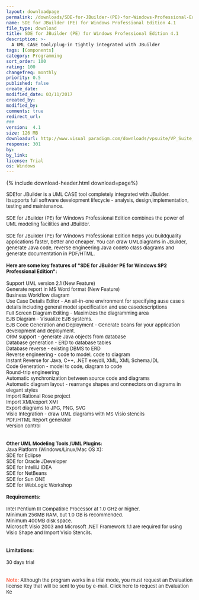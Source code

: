 ```yaml
---
layout: downloadpage
permalink: /downloads/SDE-for-JBuilder-(PE)-for-Windows-Professional-Edition-4,1/
name: SDE for JBuilder (PE) for Windows Professional Edition 4.1
file_type: download
title: SDE for JBuilder (PE) for Windows Professional Edition 4.1
description: >-
  A UML CASE tool/plug-in tightly integrated with JBuilder
tags: [Components]
category: Programming
sort_order: 100
rating: 100
changefreq: monthly
priority: 0.5
published: false
create_date:
modified_date: 03/11/2017
created_by:
modified_by:
comments: true
redirect_url:
###
version:  4.1
size: 126 MB
downloadurl: http://www.visual paradigm.com/downloads/vpsuite/VP_Suite_Windows.exe
response: 301
by:
by_link:
license: Trial
os: Windows
---
```


{% include download-header.html download=page%}

<p style="fix-download-text !important">
<p><font size="2"><p>SDEfor JBuilder is a UML CASE tool completely integrated with JBuilder. Itsupports full software development lifecycle - analysis, design,implementation, testing and maintenance. <br />
<br />
SDE for JBuilder (PE) for Windows Professional Edition combines the power of UML modeling facilities and JBuilder. <br />
<br />
SDE for JBuilder (PE) for Windows Professional Edition helps you buildquality applications faster, better and cheaper. You can draw UMLdiagrams in JBuilder, generate Java code, reverse engineering Java codeto class diagrams and generate documentation in PDF/HTML.<br />
<br />
<span><strong>Here are some key features of "SDE for JBuilder PE for Windows SP2 Professional Edition":</strong></span><br />
<br />
Support UML version 2.1 (New Feature)<br />
Generate report in MS Word format (New Feature)<br />
Business</a> Workflow diagram<br />
Use Case Details Editor - An all-in-one environment for specifying ause case s details including general model specification and use casedescriptions<br />
Full Screen Diagram Editing - Maximizes the diagramming area<br />
EJB Diagram - Visualize EJB systems.<br />
EJB Code Generation and Deployment - Generate beans for your application development and deployment.<br />
ORM support - generate Java objects from database<br />
Database generation - ERD to database tables<br />
Database reverse - existing DBMS to ERD<br />
Reverse engineering - code to model, code to diagram<br />
Instant Reverse for Java, C++, .NET exe/dll, XML, XML Schema,IDL<br />
Code Generation - model to code, diagram to code<br />
Round-trip engineering<br />
Automatic synchronization between source code and diagrams<br />
Automatic diagram layout - rearrange shapes and connectors on diagrams in elegant styles<br />
Import Rational Rose project<br />
Import XMI/export XMI<br />
Export diagrams to JPG, PNG, SVG<br />
Visio Integration - draw UML diagrams with MS Visio stencils<br />
PDF/HTML Report generator<br />
Version control<br />
<br />
<br />
<strong>Other UML Modeling Tools /UML Plugins:</strong><br />
Java Platform (Windows/Linux/Mac OS X):<br />
SDE for Eclipse<br />
SDE for Oracle JDeveloper<br />
SDE for IntelliJ IDEA<br />
SDE for NetBeans<br />
SDE for Sun ONE<br />
SDE for WebLogic Workshop<br />
<br />
<span><strong>Requirements:</strong></span><br />
<br />
Intel Pentium III Compatible Processor at 1.0 GHz or higher. <br />
Minimum 256MB RAM, but 1.0 GB is recommended. <br />
Minimum 400MB disk space. <br />
Microsoft Visio 2003 and Microsoft .NET Framework</a> 1.1 are required for using Visio Shape and Import Visio Stencils. <br />
<br />
<br />
<span><strong>Limitations:</strong></span><br />
<br />
30 days trial<br />
<br />
<br />
<strong><font color="#ff6347">Note:</font></strong> Although the program works in a trial mode, you must request an Evaluation license Key that will be sent to you by e-mail</a>. Click here</a> to request an Evaluation Ke</p></p></p>
